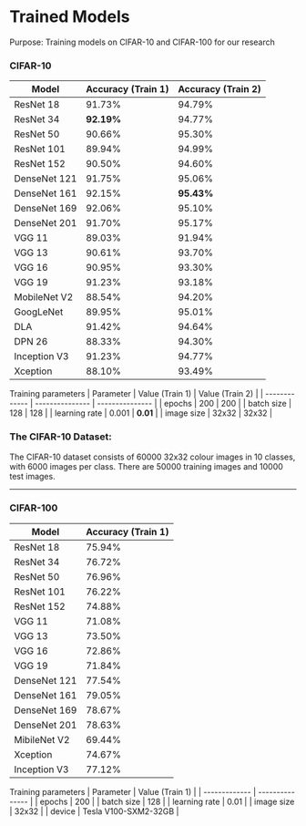 # Trained Models 
Purpose: Training models on CIFAR-10 and CIFAR-100 for our research

### CIFAR-10 
  | Model        | Accuracy (Train 1) | Accuracy (Train 2) | 
  | ------------ | ------------------ | ------------------ |
  | ResNet 18    | 91.73%             | 94.79%     | 
  | ResNet 34    | **92.19%**         | 94.77%     | 
  | ResNet 50    | 90.66%             | 95.30%     | 
  | ResNet 101   | 89.94%             | 94.99%     | 
  | ResNet 152   | 90.50%             | 94.60%     | 
  | DenseNet 121 | 91.75%             | 95.06%     | 
  | DenseNet 161 | 92.15%             | **95.43%** | 
  | DenseNet 169 | 92.06%             | 95.10%     | 
  | DenseNet 201 | 91.70%             | 95.17%     | 
  | VGG 11       | 89.03%             | 91.94%     |
  | VGG 13       | 90.61%             | 93.70%     | 
  | VGG 16       | 90.95%             | 93.30%     | 
  | VGG 19       | 91.23%             | 93.18%     | 
  | MobileNet V2 | 88.54%             | 94.20%     | 
  | GoogLeNet    | 89.95%             | 95.01%     | 
  | DLA          | 91.42%             | 94.64%     |  
  | DPN 26       | 88.33%             | 94.30%     | 
  | Inception V3 | 91.23%             | 94.77%     | 
  | Xception     | 88.10%             | 93.49%     | 
  
  Training parameters 
  | Parameter     | Value (Train 1) | Value (Train 2) | 
  | ------------- | --------------- | --------------- | 
  | epochs        | 200             | 200             | 
  | batch size    | 128             | 128             | 
  | learning rate | 0.001           | **0.01**        | 
  | image size    | 32x32           | 32x32           |  
  
  ### The CIFAR-10 Dataset: 
  
  The CIFAR-10 dataset consists of 60000 32x32 colour images in 10 classes, with 6000 images per class. There are 50000 training images and 10000 test images.
  
  ---
  ### CIFAR-100  
  
  | Model        | Accuracy (Train 1) |
  | ------------ | ------------------ | 
  | ResNet 18    | 75.94%   |
  | ResNet 34    | 76.72%   | 
  | ResNet 50    | 76.96%   |
  | ResNet 101   | 76.22%   | 
  | ResNet 152   | 74.88%   |
  | VGG 11       | 71.08%   | 
  | VGG 13       | 73.50%   | 
  | VGG 16       | 72.86%   | 
  | VGG 19       | 71.84%   | 
  | DenseNet 121 | 77.54%   |
  | DenseNet 161 | 79.05%   | 
  | DenseNet 169 | 78.67%   | 
  | DenseNet 201 | 78.63%   | 
  | MibileNet V2 | 69.44%   | 
  | Xception     | 74.67%   | 
  | Inception V3 | 77.12%   | 
  
  
  Training parameters 
  | Parameter     | Value (Train 1) | 
  | ------------- | --------------- | 
  | epochs        | 200             | 
  | batch size    | 128             | 
  | learning rate | 0.01            | 
  | image size    | 32x32           | 
  | device        | Tesla V100-SXM2-32GB | 
  
